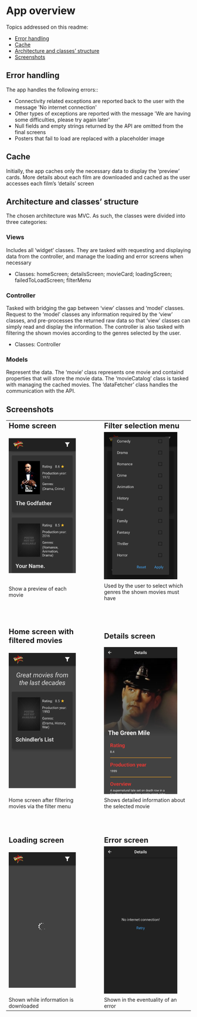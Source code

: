 # App overview
Topics addressed on this readme: 
- [Error handling](#tratamento)
- [Cache](#cache)
- [Architecture and classes’ structure](#arquitetura)
- [Screenshots](#prints)


<a name="tratamento"></a>
## Error handling

The app handles the following errors::
- Connectivity related exceptions are reported back to the user with the message 'No internet connection'
- Other types of exceptions are reported with the message 'We are having some difficulties, please try again later'
- Null fields and empty strings returned by the API are omitted from the final screens
- Posters that fail to load are replaced with a placeholder image

<a name="cache"></a>
## Cache

Initially, the app caches only the necessary data to display the ‘preview’ cards. More details about each film are downloaded and cached as the user accesses each film’s ‘details’ screen

<a name="arquitetura"></a>
## Architecture and classes’ structure

The chosen architecture was MVC. As such, the classes were divided into three categories:

### Views
Includes all ‘widget’ classes. They are tasked with requesting and displaying data from the controller, and manage the loading and error screens when necessary
- Classes: homeScreen; detailsScreen; movieCard; loadingScreen; failedToLoadScreen; filterMenu

### Controller
Tasked with bridging the gap between ‘view’ classes and ‘model’ classes. Request to the ‘model’ classes any information required by the ‘view’ classes, and pre-processes the returned raw data so that ‘view’ classes can simply read and display the information. The controller is also tasked with filtering the shown movies according to the genres selected by the user.
- Classes: Controller

### Models
Represent the data. The ‘movie’ class represents one movie and containd properties that will store the movie data. The ‘movieCatalog’ class is tasked with managing the cached movies. The ‘dataFetcher’ class handles the communication with the API.

<a name="prints"></a>
## Screenshots

<table style="border-color: white">
 <tr>
    <td><b style="font-size:20px">Home screen</b></td>
    <td style="padding-left: 5em"><b style="font-size:20px">Filter selection menu</b></td>
 </tr>
 <tr>
    <td><img src="homeScreen.jpg" width="200"/></td>
    <td style="padding-left: 5em"><img src="filterMenu.jpg" width="200"/></td>
 </tr>
 <tr style="padding-bottom: 5em">
    <td style="padding-bottom: 5em">Show a preview of each movie</td>
    <td style="padding-left: 5em; padding-bottom: 5em">Used by the user to select which genres the shown movies must have</td>
 </tr>
 </tr>
 <!-- 2nd row -->
 <tr>
    <td><b style="font-size:20px">Home screen with filtered movies</b></td>
    <td style="padding-left: 5em"><b style="font-size:20px">Details screen</b></td>
 </tr>
 <tr>
    <td><img src="filteredHomeScreen.jpg" width="200"/></td>
    <td style="padding-left: 5em"><img src="detailsScreen.jpg" width="200"/></td>
 </tr>
 <tr>
    <td style="padding-bottom: 5em">Home screen after filtering movies via the filter menu</td>
    <td style="padding-left: 5em; padding-bottom: 5em">Shows detailed information about the selected movie</td>
 </tr>
 <!-- 3rd row -->
 <tr>
    <td><b style="font-size:20px; padding-top: 5em">Loading screen</b></td>
    <td style="padding-left: 5em"><b style="font-size:20px">Error screen</b></td>
 </tr>
 <tr>
    <td><img src="loadingScreen.jpg" width="200"/></td>
    <td style="padding-left: 5em"><img src="errorScreen.jpg" width="200"/></td>
 </tr>
 <tr>
    <td>Shown while information is downloaded</td>
    <td style="padding-left: 5em">Shown in the eventuality of an error</td>
 </tr>
</table>

